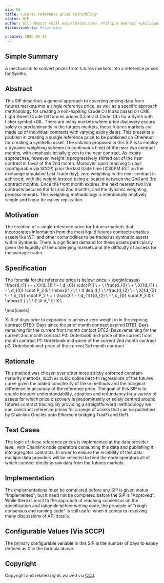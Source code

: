 ```yaml
---
sip: 59
title: Futures reference price methodology
status: WIP
author: Bill Mayott <bill.mayott@xbto.com>, Philippe Bekhazi <philippe@xbto.com>, Walton Comer <walton@xbto.com>, Kain Warwick (@kaiynne)
discussions-to: #sips-wips

created: 2020-05-18
---
```


## Simple Summary
<!--"If you can't explain it simply, you don't understand it well enough." Provide a simplified and layman-accessible explanation of the SIP.-->
A mechanism to convert prices from futures markets into a reference prices for Synths.

## Abstract
<!--A short (~200 word) description of the technical issue being addressed.-->
This SIP describes a general approach to coverting pricing data from futures markets into a single reference price, as well as a specific approach methodology for creating a non-expiring Crude Oil Index based on CME Light Sweet Crude Oil futures prices (Contract Code: CL) for a Synth with ticker symbol sOIL. There are many markets where price discovery occurs solely or predominantly in the futures markets, these futures markets are made up of individual contracts with varying expiry dates. This presents a problem in creating a sungle reference price to be published on Ethereum for creating a synthetic asset. The solution proposed in this SIP is to employ a dynamic weighting scheme (in continuous time) of the near two contract months, with emphasis initially given to the near contract.  As expiry approaches, however, weight is progressively shifted out of the near contract in favor of the 2nd month.  Moreover, upon reaching 5 days (configurable via SCCP) prior the last trade time (2:30PM EST on the exchange stipulated Last Trade day), zero weighting in the near contract is achieved, with the weight instead being allocated between the 2nd and 3rd contract months.  Once the front month expires, the next nearest two live contracts become the 1st and 2nd months, and the dynamic weighting process repeats. This weighting methodology is intentionally relatively simple and linear for easier replication.

## Motivation
<!--The motivation is critical for SIPs that want to change Synthetix. It should clearly explain why the existing protocol specification is inadequate to address the problem that the SIP solves. SIP submissions without sufficient motivation may be rejected outright.-->
The creation of a single reference price for futures markets that incorporates information from the most liquid futures contracts enables assets like WTI and other commodities to be traded as synthetic assets within Synthetix. There is significant demand for these assets particularly given the liquidity of the underlying markets and the difficulty of access for the average trader. 
 
## Specification
<!--The technical specification should describe the syntax and semantics of any new feature.-->

The forumla for the reference price is below:
price = \begin{cases}
\frac{d_{1} \ - \ X}{d_{1} \ - \ d_{0}} \cdot P_1 \ + \ \frac{d_{0} \ + \ X}{d_{1} \ - \ d_{0}} \cdot P_2 &   \ \mbox{if } \ \ \  X \leq d_1 \\
\\
\frac{d_{2} \ - \ X}{d_{2} \ - \ d_{1}} \cdot P_2 \ + \ \frac{X \ - \ d_{1}}{d_{2} \ - \ d_{1}} \cdot P_3 & \ \mbox{if } \ \ \ 0 \lt d_1 \lt X \\

\end{cases}

X: # of days prior to expiration to achieve zero weight in in the expiring contract
DTE0: Days since the prior month contract expired
DTE1: Days remaining for the current front month contact
DTE2: Days remaining for the current 2nd month contract
P0: Orderbook mid-price of the current front month contract
P1: Orderbook mid-price of the current 2nd month contract
p2: Orderbook mid-price of the current 3rd month contract

## Rationale
<!--The rationale fleshes out the specification by describing what motivated the design and why particular design decisions were made. It should describe alternate designs that were considered and related work, e.g. how the feature is supported in other languages. The rationale may also provide evidence of consensus within the community, and should discuss important objections or concerns raised during discussion.-->
This method was chosen over other more strictly enforced constant-maturity methods, such as cubic spline best-fit regressions of the futures curve given the added complexity of these methods and the marginal difference in accuracy of the reference price. The goal of this SIP is to enable broader understandability, adoption and redundancy for a variety of assets for which price discovery is predominantly or solely centred around futures contract trading. By providing a straightforward methodology we can construct reference prices for a range of assets that can be published by Chainlink Oracles onto Ethereum bridging TradFi and DeFI.

## Test Cases
<!--Test cases for an implementation are mandatory for SIPs but can be included with the implementation..-->
The logic of these reference prices is implemented at the data provider level, with Chainlink node operators consuming this data and publishing it into agregator contracts. In order to ensure the reliability of this data multiple data providers will be selected to feed the node operators all of which connect dirctly to raw data from the futures markets.

## Implementation
<!--The implementations must be completed before any SIP is given status "Implemented", but it need not be completed before the SIP is "Approved". While there is merit to the approach of reaching consensus on the specification and rationale before writing code, the principle of "rough consensus and running code" is still useful when it comes to resolving many discussions of API details.-->
The implementations must be completed before any SIP is given status "Implemented", but it need not be completed before the SIP is "Approved". While there is merit to the approach of reaching consensus on the specification and rationale before writing code, the principle of "rough consensus and running code" is still useful when it comes to resolving many discussions of API details.

## Configurable Values (Via SCCP)
The primary configurable variable in this SIP is the number of days to expiry defined as X in the formula above.

## Copyright
Copyright and related rights waived via [CC0](https://creativecommons.org/publicdomain/zero/1.0/).
